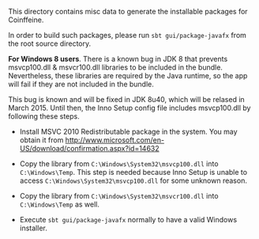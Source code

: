 This directory contains misc data to generate the installable packages for 
Coinffeine.

In order to build such packages, please run `sbt gui/package-javafx` from the
root source directory.

**For Windows 8 users**. There is a known bug in JDK 8 that prevents
msvcp100.dll & msvcr100.dll libraries to be included in the bundle.
Nevertheless, these libraries are required by the Java runtime, so the app
will fail if they are not included in the bundle.

This bug is known and will be fixed in JDK 8u40, which will be relased in
March 2015. Until then, the Inno Setup config file includes msvcp100.dll
by following these steps.

* Install MSVC 2010 Redistributable package in the system. You may obtain it 
from http://www.microsoft.com/en-US/download/confirmation.aspx?id=14632

* Copy the library from `C:\Windows\System32\msvcp100.dll` into 
`C:\Windows\Temp`. This step is needed because Inno Setup is unable to access
`C:\Windows\System32\msvcp100.dll` for some unknown reason.

* Copy the library from `C:\Windows\System32\msvcr100.dll` into
`C:\Windows\Temp` as well.

* Execute `sbt gui/package-javafx` normally to have a valid Windows installer.
